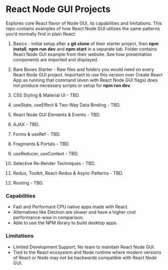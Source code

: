 # React Node GUI Projects
Explores core React flavor of Node GUI, its capabilities and limitations. This repo contains examples of how React Node GUI utilizes the same patterns you'd normally find in plain React.

1. Basics - Initial setup after a **git clone** of their starter project, then **npm install**, **npm run dev** and **npm start** in a separate tab. Folder contains React Node GUI example from their website. See how presentation components are imported and displayed.

2. Bare Bones Starter - Raw files and folders you would need on every React Node GUI project. Important to use this version over Create React App as running that command (even with React Node GUI flags) does not produce necessary scripts or setup for **npm run dev**.

3. CSS Styling & Material UI - TBD.

4. useState, useEffect & Two-Way Data Binding - TBD.

5. React Node GUI Elements & Events - TBD.

6. AJAX - TBD.

7. Forms & useRef - TBD.

8. Fragments & Portals - TBD.

9. useReducer, useContext - TBD.

10. Selective Re-Render Techniques - TBD.

11. Redux, Toolkit, React-Redux & Async Patterns - TBD.

12. Routing - TBD.



### Capabilities
- Fast and Performant CPU native apps made with React.
- Alternatives like Electron are slower and have a higher cost performance-wise in comparison.
- Able to use the NPM library to build desktop apps.

### Limitations
- Limited Development Support; No team to maintain React Node GUI.
- Tied to the React ecosystem and Node runtime where modern versions of React or Node may not be backwards compatible with React Node GUI.
